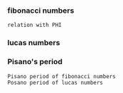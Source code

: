 ### fibonacci numbers
	relation with PHI
    
### lucas numbers

### Pisano's period
	Pisano period of fibonacci numbers
	Posano period of lucas numbers
